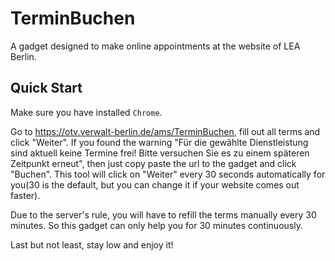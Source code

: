 # TerminBuchen
A gadget designed to make online appointments at the website of LEA Berlin.

## Quick Start
Make sure you have installed `Chrome`.

Go to https://otv.verwalt-berlin.de/ams/TerminBuchen, fill out all terms and click "Weiter". If you found the warning "Für die gewählte Dienstleistung sind aktuell keine Termine frei! Bitte versuchen Sie es zu einem späteren Zeitpunkt erneut", then just copy paste the url to the gadget and click "Buchen". This tool will click on "Weiter" every 30 seconds automatically for you(30 is the default, but you can change it if your website comes out faster).

Due to the server's rule, you will have to refill the terms manually every 30 minutes. So this gadget can only help you for 30 minutes continuously.

Last but not least, stay low and enjoy it!
